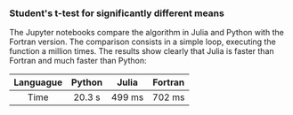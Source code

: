 ### Student's t-test for significantly different means

The Jupyter notebooks compare the algorithm in Julia and Python with the Fortran version. The comparison consists in a simple loop, executing the function a million times. The results show clearly that Julia is faster than Fortran and much faster than Python:

| Languague | Python | Julia | Fortran |
| :---: | :---: | :---: | :---: |
| Time | 20.3 s | 499 ms | 702 ms |

